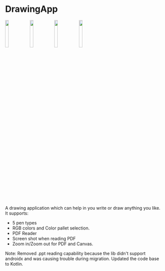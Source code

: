 # DrawingApp
<img src="https://user-images.githubusercontent.com/43206893/123525147-25363b80-d6e8-11eb-9287-ee7a623c4453.gif" width="15%"></img> <img src="https://user-images.githubusercontent.com/43206893/123525071-c7095880-d6e7-11eb-8ce1-d84fe1dfc2f7.jpeg" width="15%"></img> <img src="https://user-images.githubusercontent.com/43206893/123525072-c8d31c00-d6e7-11eb-854e-5ee18fcd9a7b.jpeg" width="15%"></img> <img src="https://user-images.githubusercontent.com/43206893/123525074-c96bb280-d6e7-11eb-8965-8adc7a615e59.jpeg" width="15%"></img> 

 A drawing application which can help in you write or draw anything you like. 
 It supports:
 - 5 pen types
 - RGB colors and Color pallet selection.
 - PDF Reader 
 - Screen shot when reading PDF
 - Zoom in/Zoom out for PDF and Canvas.


Note: Removed .ppt reading capability because the lib didn't support androidx and was causing trouble during migration. Updated the code base to Kotlin. 
